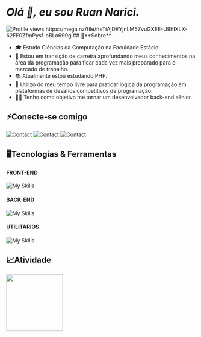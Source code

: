 # *Olá 👋, eu sou Ruan Narici.*
<div align="left">
<img src="https://komarev.com/ghpvc/?username=ruan-narici&color=green" alt="Profile views"/>
https://mega.nz/file/ftsTiAjD#YjnLM5ZvuGXEE-U9hIXLX-62FF0ZfmPysf-oBLo699g
##  📃**Sobre**


* 🎓 Estudo Ciências da Computação na Faculdade Estácio.
* 💼 Estou em transição de carreira aprofundando meus conhecimentos na área da programação para ficar cada vez mais preparado para o mercado de trabalho.
* 📚 Atualmente estou estudando PHP.
* 🎯 Utilizo do meu tempo livre para praticar lógica da programação em plataformas de desafios competitivos de programação.
* 👨‍💻 Tenho como objetivo me tornar um desenvolvedor back-end sênior.

##  ⚡**Conecte-se comigo** 

[![Contact](https://skillicons.dev/icons?i=linkedin)](https://www.linkedin.com/in/ruan-narici/)
[![Contact](https://skillicons.dev/icons?i=instagram)](https://www.instagram.com/ruan.narici/)
[![Contact](https://skillicons.dev/icons?i=discord)](https://discord.com/channels/@me/1055241203001597993)

##  🖥️**Tecnologias & Ferramentas**

#### FRONT-END
![My Skills](https://skillicons.dev/icons?i=html,css,tailwind,bootstrap,js)
#### BACK-END
![My Skills](https://skillicons.dev/icons?i=php,java,maven,hibernate,spring,mysql)
#### UTILITÁRIOS
![My Skills](https://skillicons.dev/icons?i=figma,ps,git,github,linux,vscode,eclipse,postman)
  
##  📈**Atividade**

<!--GRÁFICO_LINGUAGEM---><img align="left" height="150em" src="https://github-readme-stats.vercel.app/api/top-langs/?username=ruan-narici&layout=compact&hide_title=true&hide_border=true&border_radius=10&bg_color=242938&title_color=ffe&text_color=fff&card_width=245"/>

<!--GRÁFICO_STATS---> <!--<img align="right" height="150em" src="https://github-readme-stats.vercel.app/api?username=ruan-narici&show_icons=true&hide_title=true&layout=compact&hide_border=true&border_radius=10&bg_color=242938&title_color=fff&text_color=fff&icon_color=f70&ring_color=f70&card_width=345">--->
</div>


<!---
ruan-narici/ruan-narici is a ✨ special ✨ repository because its `README.md` (this file) appears on your GitHub profile.
You can click the Preview link to take a look at your changes.
--->
